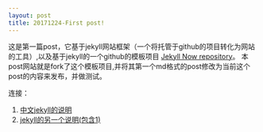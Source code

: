 ```yaml
---
layout: post
title: 20171224-First post!
---
```


这是第一篇post，它基于jekyll网站框架（一个将托管于github的项目转化为网站的工具）,以及基于jekyll的一个github的模板项目 [Jekyll Now repository](https://github.com/barryclark/jekyll-now)。
本post网站就是fork了这个模板项目,并将其第一个md格式的post修改为当前这个post的内容来发布，并做测试。

连接：
1. [中文jekyll的说明](http://www.ruanyifeng.com/blog/2012/08/blogging_with_jekyll.html)
2. [jekyll的另一个说明(包含1)](http://dontry.github.io/about/)

